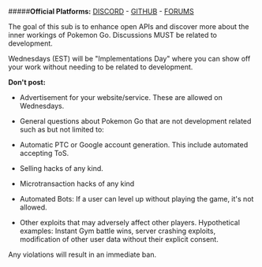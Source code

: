 #####**Official Platforms:** [DISCORD](https://discordapp.com/invite/dKTSHZC) - [GITHUB](https://github.com/pogodev/) - [FORUMS](https://talk.pogodev.org)

The goal of this sub is to enhance open APIs and discover more about the inner workings of Pokemon Go. Discussions MUST be related to development.

Wednesdays (EST) will be "Implementations Day" where you can show off your work without needing to be related to development.


**Don't post:**

- Advertisement for your website/service. These are allowed on Wednesdays.

- General questions about Pokemon Go that are not development related such as but not limited to:

 - Automatic PTC or Google account generation. This include automated accepting ToS.

 - Selling hacks of any kind.

 - Microtransaction hacks of any kind

 - Automated Bots: If a user can level up without playing the game, it's not allowed.

 - Other exploits that may adversely affect other players. Hypothetical examples: Instant Gym battle wins, server crashing exploits, modification of other user data without their explicit consent.



Any violations will result in an immediate ban.
